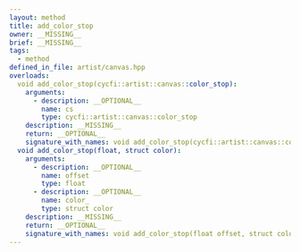 ```yaml
---
layout: method
title: add_color_stop
owner: __MISSING__
brief: __MISSING__
tags:
  - method
defined_in_file: artist/canvas.hpp
overloads:
  void add_color_stop(cycfi::artist::canvas::color_stop):
    arguments:
      - description: __OPTIONAL__
        name: cs
        type: cycfi::artist::canvas::color_stop
    description: __MISSING__
    return: __OPTIONAL__
    signature_with_names: void add_color_stop(cycfi::artist::canvas::color_stop cs)
  void add_color_stop(float, struct color):
    arguments:
      - description: __OPTIONAL__
        name: offset
        type: float
      - description: __OPTIONAL__
        name: color_
        type: struct color
    description: __MISSING__
    return: __OPTIONAL__
    signature_with_names: void add_color_stop(float offset, struct color color_)
---
```

